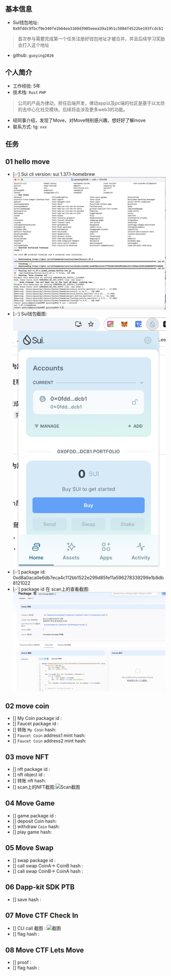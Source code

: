 ## 基本信息
- Sui钱包地址: `0x0fddc9fbcf9e340fe1b64ea3160d3905eeea39a1951c5084f4522be193fcdcb1`
> 首次参与需要完成第一个任务注册好钱包地址才被合并，并且后续学习奖励会打入这个地址
- github: `guoying2026`

## 个人简介
- 工作经验: 5年
- 技术栈: `Rust` `PHP`
> 公司的产品为律动，担任后端开发，律动app以及pc端的社区是基于以太坊的去中心化社交模块。后续将会涉及更多web3的功能。
- 经同事介绍，发现了Move，对Move特别感兴趣，想好好了解move
- 联系方式: tg: `xxx` 

## 任务

##   01 hello move  
- [✅] Sui cli version: sui 1.37.1-homebrew
  ![Sui version](./co-learn-2411/images/suiVersion.png)
- [✅] Sui钱包截图: ![Sui钱包截图](./co-learn-2411/images/suiWallet.png)
- [✅] package id: 0xd8a0aca0e6db7eca4c112bb1522e299d85fe11a596278339299e1b8db8121022
- [✅] package id 在 scan上的查看截图:![Scan截图](./co-learn-2411/images/task1.png)

##   02 move coin
- [] My Coin package id : 
- [] Faucet package id : 
- [] 转账 `My Coin` hash:
- [] `Faucet Coin` address1 mint hash:
- [] `Faucet Coin` address2 mint hash:

##   03 move NFT
- [] nft package id :
- [] nft object id : 
- [] 转账 nft  hash:
- [] scan上的NFT截图:![Scan截图](./images/你的图片地址)

##   04 Move Game
- [] game package id :
- [] deposit Coin hash:
- [] withdraw `Coin` hash:
- [] play game hash:

##   05 Move Swap
- [] swap package id :
- [] call swap CoinA-> CoinB  hash :
- [] call swap CoinB-> CoinA  hash :

##   06 Dapp-kit SDK PTB
- [] save hash :

##   07 Move CTF Check In
- [] CLI call 截图 : ![截图](./images/你的图片地址)
- [] flag hash :

##   08 Move CTF Lets Move
- [] proof : 
- [] flag hash :
